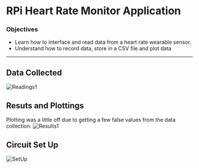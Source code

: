 # RPi Heart Rate Monitor Application

### Objectives
- Learn how to interface and read data from a heart rate wearable sensor.
- Understand how to record data, store in a CSV file and plot data

--- 

## Data Collected
![Readings1](https://user-images.githubusercontent.com/14100297/72583571-cb0b3700-38b4-11ea-96d7-b5bde54b3663.png)

## Resuts and Plottings

Plotting was a little off due to getting a few false values from the data collection.
![Results1](https://user-images.githubusercontent.com/14100297/72583572-cba3cd80-38b4-11ea-957d-e6286bc770fa.png)

## Circuit Set Up
![SetUp](https://user-images.githubusercontent.com/14100297/72583573-cba3cd80-38b4-11ea-8c4b-d77ec6c6547d.png)
